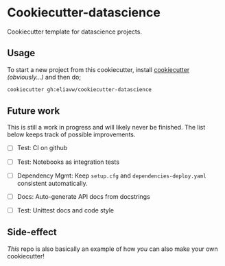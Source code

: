 Cookiecutter-datascience
========================

Cookiecutter template for datascience projects.

Usage
-----
To start a new project from this cookiecutter, install [cookiecutter](https://cookiecutter.readthedocs.io/en/latest/) _(obviously...)_ and then do;

```bash
cookiecutter gh:eliavw/cookiecutter-datascience
``` 

Future work
-----------

This is still a work in progress and will likely never be finished. The list below keeps track of possible improvements.


- [ ] Test: CI on github
- [ ] Test: Notebooks as integration tests
- [ ] Dependency Mgmt: Keep ``setup.cfg`` and ``dependencies-deploy.yaml`` consistent automatically.
- [ ] Docs: Auto-generate API docs from docstrings
- [ ] Test: Unittest docs and code style


Side-effect
-----------

_This_ repo is also basically an example of how _you_ can also make your own cookiecutter!
